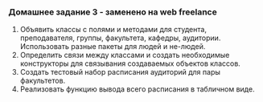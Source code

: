 ### Домашнее задание 3 - заменено на web freelance
1. Объявить классы с полями и методами для студента, преподавателя, группы,
факультета, кафедры, аудитории. Использовать разные пакеты для людей и
не-людей.
2. Определить связи между классами и создать необходимые конструкторы для
связывания создаваемых объектов классов.
3. Создать тестовый набор расписания аудиторий для пары факультетов.
4. Реализовать функцию вывода всего расписания в табличном виде.